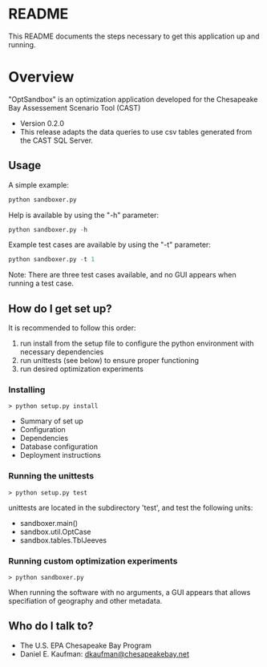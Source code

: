 # README #

This README documents the steps necessary to get this application
up and running.

# Overview
"OptSandbox" is an optimization application developed for
the Chesapeake Bay Assessement Scenario Tool (CAST)

* Version 0.2.0
* This release adapts the data queries to use csv tables
    generated from the CAST SQL Server.

## Usage

A simple example:

```python
python sandboxer.py
```

Help is available by using the "-h" parameter:

```python
python sandboxer.py -h
```

Example test cases are available by using the "-t" parameter:

```python
python sandboxer.py -t 1
```

Note:
There are three test cases available, and
no GUI appears when running a test case.

## How do I get set up?

It is recommended to follow this order:
1) run install from the setup file to configure
the python environment with necessary dependencies
2) run unittests (see below) to ensure proper functioning
3) run desired optimization experiments

### Installing

    > python setup.py install


* Summary of set up
* Configuration
* Dependencies
* Database configuration
* Deployment instructions

### Running the unittests

    > python setup.py test

unittests are located in the subdirectory 'test', and test the following units:
* sandboxer.main()
* sandbox.util.OptCase
* sandbox.tables.TblJeeves

### Running custom optimization experiments

    > python sandboxer.py

When running the software with no arguments,
a GUI appears that allows specifiation of geography and other metadata.

## Who do I talk to? ###

* The U.S. EPA Chesapeake Bay Program
* Daniel E. Kaufman: dkaufman@chesapeakebay.net